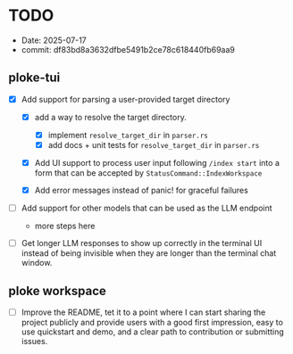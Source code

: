 # TODO 

- Date: 2025-07-17
- commit: df83bd8a3632dfbe5491b2ce78c618440fb69aa9

## ploke-tui

- [x] Add support for parsing a user-provided target directory
  - [x] add a way to resolve the target directory.
    - [x] implement `resolve_target_dir` in `parser.rs`
    - [x] add docs + unit tests for `resolve_target_dir` in `parser.rs`
  - [x] Add UI support to process user input following `/index start` into a
  form that can be accepted by `StatusCommand::IndexWorkspace`
  - [x] Add error messages instead of panic! for graceful failures


- [ ] Add support for other models that can be used as the LLM endpoint
  - more steps here

- [ ] Get longer LLM responses to show up correctly in the terminal UI instead
of being invisible when they are longer than the terminal chat window.

## ploke workspace

- [ ] Improve the README, tet it to a point where I can start sharing the
project publicly and provide users with a good first impression, easy to use
quickstart and demo, and a clear path to contribution or submitting issues.
